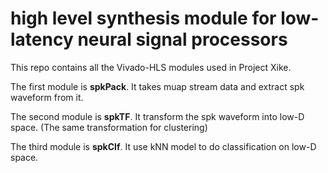 # high level synthesis module for low-latency neural signal processors

This repo contains all the Vivado-HLS modules used in Project Xike. 

The first  module is **spkPack**. It takes muap stream data and extract spk waveform from it. 

The second module is **spkTF**.   It transform the spk waveform into low-D space. (The same transformation for clustering) 

The third  module is **spkClf**.  It use kNN model to do classification on low-D space. 

